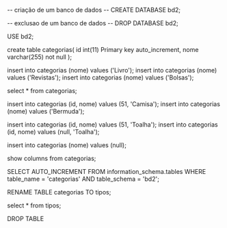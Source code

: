 -- criação de um banco de dados
-- CREATE DATABASE bd2;

-- exclusao de um banco de dados
 -- DROP DATABASE bd2;

USE bd2;

create table categorias(
	id int(11) Primary key auto_increment,
	nome varchar(255) not null
);


insert into categorias (nome) values ('Livro');
insert into categorias (nome) values ('Revistas');
insert into categorias (nome) values ('Bolsas');

select * from categorias;

insert into categorias (id, nome) values (51, 'Camisa');
insert into categorias (nome) values ('Bermuda');


insert into categorias (id, nome) values (51, 'Toalha');
insert into categorias (id, nome) values (null, 'Toalha');


insert into categorias (nome) values (null);


show columns from categorias;


SELECT AUTO_INCREMENT FROM information_schema.tables
WHERE table_name = 'categorias' AND table_schema = 'bd2';


RENAME TABLE categorias TO tipos;

select * from tipos;

DROP TABLE 

